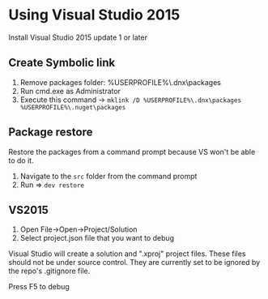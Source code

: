 # Using Visual Studio 2015  

Install Visual Studio 2015 update 1 or later

## Create Symbolic link
1. Remove packages folder: %USERPROFILE%\\.dnx\packages
2. Run cmd.exe as Administrator
3. Execute this command → `mklink /D %USERPROFILE%\.dnx\packages %USERPROFILE%\.nuget\packages`

## Package restore
Restore the packages from a command prompt because VS won't be able to do it.

1. Navigate to the `src` folder from the command prompt
2. Run => `dev restore`
  
## VS2015
1. Open File->Open->Project/Solution
2. Select project.json file that you want to debug

Visual Studio will create a solution and ".xproj" project files. These files should not be under source control.  They are currently set to be ignored by the repo's .gitignore file.

Press F5 to debug
